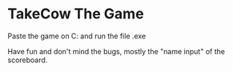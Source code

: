  # TakeCow The Game

Paste the game on C: and run the file .exe

Have fun and don't mind the bugs, mostly the "name input" of the scoreboard.
